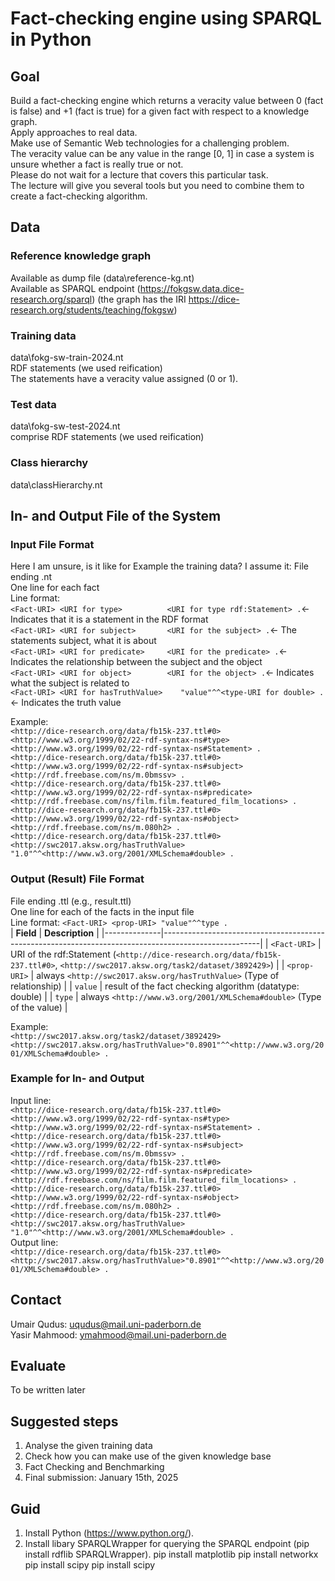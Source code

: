 # Fact-checking engine using SPARQL in Python

## Goal
Build a fact-checking engine which returns a veracity value between 0 (fact is false) and +1 (fact is true) for a given fact with respect to a knowledge graph.<br> 
Apply approaches to real data.<br>
Make use of Semantic Web technologies for a challenging problem.<br>
The veracity value can be any value in the range [0, 1] in case a system is unsure whether a fact is really true or not.<br>
Please do not wait for a lecture that covers this particular task. <br>
The lecture will give you several tools but you need to combine them to create a fact-checking algorithm.

## Data
### Reference knowledge graph
Available as dump file (data\reference-kg.nt)<br>
Available as SPARQL endpoint (https://fokgsw.data.dice-research.org/sparql) (the graph has the IRI https://dice-research.org/students/teaching/fokgsw)<br>

### Training data 
data\fokg-sw-train-2024.nt<br>
RDF statements (we used reification)<br>
The statements have a veracity value assigned (0 or 1).<br>

### Test data 
data\fokg-sw-test-2024.nt<br>
comprise RDF statements (we used reification)<br>

### Class hierarchy 
data\classHierarchy.nt<br>

## In- and Output File of the System
### Input File Format
Here I am unsure, is it like for Example the training data? I assume it: 
File ending .nt<br>
One line for each fact<br>
Line format: <br>
`<Fact-URI> <URI for type>          <URI for type rdf:Statement> .`<- Indicates that it is a statement in the RDF format<br>
`<Fact-URI> <URI for subject>       <URI for the subject> .`<- The statements subject, what it is about<br>
`<Fact-URI> <URI for predicate>     <URI for the predicate> .`<- Indicates the relationship between the subject and the object<br>
`<Fact-URI> <URI for object>        <URI for the object> .`<- Indicates what the subject is related to<br>
`<Fact-URI> <URI for hasTruthValue>    "value"^^<type-URI for double> .`<- Indicates the truth value <br>

Example: <br>
`<http://dice-research.org/data/fb15k-237.ttl#0> <http://www.w3.org/1999/02/22-rdf-syntax-ns#type> <http://www.w3.org/1999/02/22-rdf-syntax-ns#Statement> .`<br>
`<http://dice-research.org/data/fb15k-237.ttl#0> <http://www.w3.org/1999/02/22-rdf-syntax-ns#subject> <http://rdf.freebase.com/ns/m.0bmssv> .`<br>
`<http://dice-research.org/data/fb15k-237.ttl#0> <http://www.w3.org/1999/02/22-rdf-syntax-ns#predicate> <http://rdf.freebase.com/ns/film.film.featured_film_locations> .`<br>
`<http://dice-research.org/data/fb15k-237.ttl#0> <http://www.w3.org/1999/02/22-rdf-syntax-ns#object> <http://rdf.freebase.com/ns/m.080h2> .`<br>
`<http://dice-research.org/data/fb15k-237.ttl#0> <http://swc2017.aksw.org/hasTruthValue> "1.0"^^<http://www.w3.org/2001/XMLSchema#double> .`<br>

### Output (Result) File Format
File ending .ttl (e.g., result.ttl)<br>
One line for each of the facts in the input file<br>
Line format: `<Fact-URI> <prop-URI> "value"^^type .`<br>
| **Field**    | **Description**                                                                                      |
|--------------|------------------------------------------------------------------------------------------------------|
| `<Fact-URI>` | URI of the rdf:Statement (`<http://dice-research.org/data/fb15k-237.ttl#0>`, `<http://swc2017.aksw.org/task2/dataset/3892429>`) |
| `<prop-URI>` | always `<http://swc2017.aksw.org/hasTruthValue>` (Type of relationship)                              |
| `value`      | result of the fact checking algorithm (datatype: double)                                             |
| `type`       | always `<http://www.w3.org/2001/XMLSchema#double>` (Type of the value)                               |

Example: <br>
`<http://swc2017.aksw.org/task2/dataset/3892429><http://swc2017.aksw.org/hasTruthValue>"0.8901"^^<http://www.w3.org/2001/XMLSchema#double> .`

### Example for In- and Output
Input line: <br>
`<http://dice-research.org/data/fb15k-237.ttl#0> <http://www.w3.org/1999/02/22-rdf-syntax-ns#type> <http://www.w3.org/1999/02/22-rdf-syntax-ns#Statement> .`<br>
`<http://dice-research.org/data/fb15k-237.ttl#0> <http://www.w3.org/1999/02/22-rdf-syntax-ns#subject> <http://rdf.freebase.com/ns/m.0bmssv> .`<br>
`<http://dice-research.org/data/fb15k-237.ttl#0> <http://www.w3.org/1999/02/22-rdf-syntax-ns#predicate> <http://rdf.freebase.com/ns/film.film.featured_film_locations> .`<br>
`<http://dice-research.org/data/fb15k-237.ttl#0> <http://www.w3.org/1999/02/22-rdf-syntax-ns#object> <http://rdf.freebase.com/ns/m.080h2> .`<br>
`<http://dice-research.org/data/fb15k-237.ttl#0> <http://swc2017.aksw.org/hasTruthValue> "1.0"^^<http://www.w3.org/2001/XMLSchema#double> .`<br>
Output line: <br>
`<http://dice-research.org/data/fb15k-237.ttl#0> <http://swc2017.aksw.org/hasTruthValue>"0.8901"^^<http://www.w3.org/2001/XMLSchema#double> .`<br>

## Contact
Umair Qudus: 	uqudus@mail.uni-paderborn.de <br>
Yasir Mahmood: 	ymahmood@mail.uni-paderborn.de

## Evaluate
To be written later

## Suggested steps 
1. Analyse the given training data 
2. Check how you can make use of the given knowledge base 
3. Fact Checking and Benchmarking 
4. Final submission: January 15th, 2025

## Guid 
1. Install Python (https://www.python.org/).
2. Install libary SPARQLWrapper for querying the SPARQL endpoint (pip install rdflib SPARQLWrapper).
pip install matplotlib
pip install networkx
pip install scipy
pip install scipy
